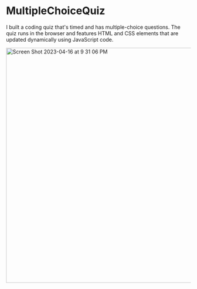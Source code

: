 # MultipleChoiceQuiz
I built a coding quiz that's timed and has multiple-choice questions. The quiz runs in the browser and features HTML and CSS elements that are updated dynamically using JavaScript code. 

<img width="640" alt="Screen Shot 2023-04-16 at 9 31 06 PM" src="https://user-images.githubusercontent.com/116043110/232358286-bf120ebb-6c53-4f70-a3ae-12a18172dfab.png">

